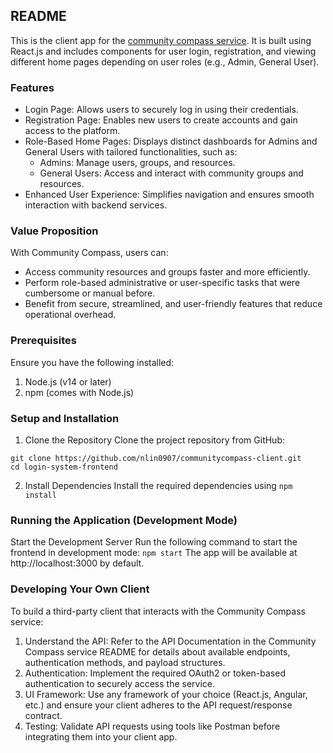 ## README

This is the client app for the [community compass service](https://github.com/preethiprakash1/communitycompass). It is built using React.js and includes components for user login, registration, and viewing different home pages depending on user roles (e.g., Admin, General User).

### Features
- Login Page: Allows users to securely log in using their credentials.
- Registration Page: Enables new users to create accounts and gain access to the platform.
- Role-Based Home Pages: Displays distinct dashboards for Admins and General Users with tailored functionalities, such as:
  - Admins: Manage users, groups, and resources.
  - General Users: Access and interact with community groups and resources.
- Enhanced User Experience: Simplifies navigation and ensures smooth interaction with backend services.

### Value Proposition
With Community Compass, users can:
- Access community resources and groups faster and more efficiently.
- Perform role-based administrative or user-specific tasks that were cumbersome or manual before.
- Benefit from secure, streamlined, and user-friendly features that reduce operational overhead.

### Prerequisites
Ensure you have the following installed:
1. Node.js (v14 or later)
2. npm (comes with Node.js)

### Setup and Installation
1. Clone the Repository
Clone the project repository from GitHub: 
```
git clone https://github.com/nlin0907/communitycompass-client.git
cd login-system-frontend
```
2. Install Dependencies
Install the required dependencies using <code>npm install</code>

### Running the Application (Development Mode)
Start the Development Server
Run the following command to start the frontend in development mode: <code>npm start</code>
The app will be available at http://localhost:3000 by default.

### Developing Your Own Client
To build a third-party client that interacts with the Community Compass service:

1. Understand the API: Refer to the API Documentation in the Community Compass service README for details about available endpoints, authentication methods, and payload structures.
2. Authentication: Implement the required OAuth2 or token-based authentication to securely access the service.
3. UI Framework: Use any framework of your choice (React.js, Angular, etc.) and ensure your client adheres to the API request/response contract.
4. Testing: Validate API requests using tools like Postman before integrating them into your client app.

